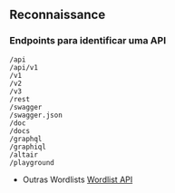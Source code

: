 ## Reconnaissance
### Endpoints para identificar uma API
```
/api
/api/v1
/v1
/v2
/v3
/rest 
/swagger 
/swagger.json
/doc 
/docs 
/graphql 
/graphiql 
/altair 
/playground
```
+ Outras Wordlists
[Wordlist API](https://github.com/danielmiessler/SecLists/tree/master/Discovery/Web-Content/api)

